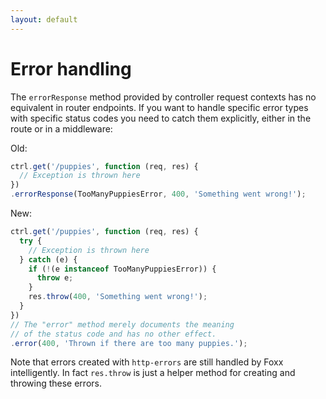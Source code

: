```yaml
---
layout: default
---
```

Error handling
==============

The `errorResponse` method provided by controller request contexts has no equivalent in router endpoints. If you want to handle specific error types with specific status codes you need to catch them explicitly, either in the route or in a middleware:

Old:

```js
ctrl.get('/puppies', function (req, res) {
  // Exception is thrown here
})
.errorResponse(TooManyPuppiesError, 400, 'Something went wrong!');
```

New:

```js
ctrl.get('/puppies', function (req, res) {
  try {
    // Exception is thrown here
  } catch (e) {
    if (!(e instanceof TooManyPuppiesError)) {
      throw e;
    }
    res.throw(400, 'Something went wrong!');
  }
})
// The "error" method merely documents the meaning
// of the status code and has no other effect.
.error(400, 'Thrown if there are too many puppies.');
```

Note that errors created with `http-errors` are still handled by Foxx intelligently. In fact `res.throw` is just a helper method for creating and throwing these errors.
